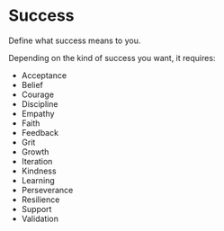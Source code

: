 # Success

Define what success means to you.

Depending on the kind of success you want, it requires:

* Acceptance
* Belief
* Courage
* Discipline
* Empathy
* Faith
* Feedback
* Grit
* Growth
* Iteration
* Kindness
* Learning
* Perseverance
* Resilience
* Support
* Validation


